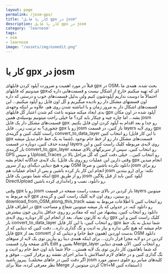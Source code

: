 ```yaml
---
layout: page
permalink: /josm-gpx/
title: "کار با فایل gpx در josm"
description: کار با فایل gpx در josm 
category: 'learnosm'
tags:
- osm
- learnosm
image: "/assets/img/osmedit.png"
---
```


# کار با gpx در josm

قبلاً در مورد اهمیت و ضرورت آپلود کردن فایلهای gpx در OSM، بحث شده. 
همه‌ی ما میدونیم که فایلهای gpxای که تهیه میکنیم خارج از اشکال نیست و قسمت‌هایی داره که احتمالاً ما دوست نداریم آپلودشون کنیم ولی بدلیل قسمت‌های خوب و درستی که داره اون قسمتهای مشکل دار رو نادیده میگیریم و کُل اون فایل رو آپلود میکنیم...
این قسمت‌های اشکال دار به مرور زمان و با انباشته شدن روی هم، علاوه بر اینکه وجهه‌ی بدی ایجاد میکنه میتونه باعث کم شدن اعتبار کُل فایلهای gpx آپلود شده در اون مکان بشه...
اما چاره چیه و چیکار باید کرد؟ ما خیلی راحت میتونیم بوسیله‌ی همین josm قسمت‌های مشکل دار یک فایل gpx رو جدا و بعد اقدام به آپلود کردن اون فایل بکنیم.
چجوری؟ به ترتیب زیر...
فایل gpx رو با josm باز کنین، در قسمت layers روی لایه gpx راست کلیک کنین و گزینه‌ی convert_to_data_layer رو انتخاب کنین (با این کار فایل gpx شما به یک خط خام تبدیل میشه)، قسمت‌های مشکل دار رو از خط خام بوجود اومده حذف کنین، دوباره در قسمت layers روی لایه‌ی مربوطه کلیک راست کنین و این بار گزینه‌ی convert_to_gpx_layer رو انتخاب کنین، سپس از سربرگهای بالای صفحه GPS و سپس Upload_Traces رو انتخاب کنین...
خیلی دقت کنین که کُل مراحل بالا در یک لایه‌ی جداگانه انجام بشه. (وقتی دارین این عملیات رو روی یک فایل gpx انجام میدین بهتره هیچ دیتایی دیگه‌ای رو از سرور OSM دانلود نکرده باشین و صرفاً josm رو برای انجام این کار باز کرده باشین و پس از انجام عملیات هم josm رو ببندین) 
نکته: برای اینکه شما بتونین یک فایل gpx رو از طریق josm آپلود کنین باید از قبل پلاگین DirectUpload رو دانلود، نصب و راه‌اندازی کرده باشین.




وقتی gpx رو با josm باز کردین در بالای سمت راست صفحه در قسمت layers میتونین لایه مربوط به gpx رو ببینین، روی اون لایه کلیک راست کنین و گزینه‌ی download_from_OSM_along_this_track رو انتخاب کنین تا اطلاعات مربوط به نقشه در اطراف فایل gpx رو دانلود کنه، در جدولی که باز میشه میتونین شعاع و مساحت دانلود رو انتخاب کنین، پیشنهاد من اینه که مقادیر رو روی حداقل بذارین چون بیشترش زیاد به کارتون نمیاد. بعد از انجام این کار دوباره روی لایه‌ی gpx کلیک راست کنین و این بار convert_to_data_layer رو انتخاب کنین، با این کار فایل gpx شما تبدیل به یک خط خام میشه که هیچ تگی نداره و نیاز به ادیت و تگ گذاری داره...
دقت کنین که دیتایی که از فایل gpx بعد از convert بدست اوردین (همون خط خام) و دیتایی که از OSM دانلود کردین در دو لایه مجزا قرار دارن... برای اینکه همه‌ی دیتا رو بیارین توی یک لایه از منوهای بالای صفحه وارد قسمت Edit بشین و Merge_layer رو انتخاب کنین. الآن همه‌ی دیتایی که شما باهاشون کار دارین توی یک لایه هستن... حالا شما باید اون خط خام رو ادیت و تگ گذاری کنین و در جاهای لازم اتصالاتش با سایر اجزای نقشه رو برقرار کنین...
موفق و پیروز باشید.
(اگر دقت کنین در جاهای مختلف josm کلیدهای میانبر رو جلوی دستور مورد نظر معرفی کرده، مثلاً برای Merge کردن میتونین از Ctrl+M استفاده کنین.)

